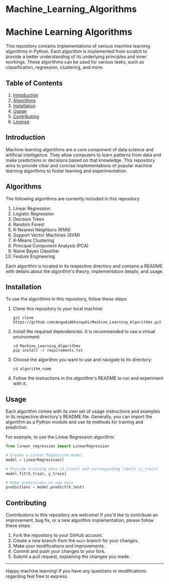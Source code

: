 # Machine_Learning_Algorithms
# Machine Learning Algorithms

This repository contains implementations of various machine learning algorithms in Python. Each algorithm is implemented from scratch to provide a better understanding of its underlying principles and inner workings. These algorithms can be used for various tasks, such as classification, regression, clustering, and more.

## Table of Contents

1. [Introduction](#introduction)
2. [Algorithms](#algorithms)
3. [Installation](#installation)
4. [Usage](#usage)
5. [Contributing](#contributing)
6. [License](#license)

## Introduction

Machine learning algorithms are a core component of data science and artificial intelligence. They allow computers to learn patterns from data and make predictions or decisions based on that knowledge. This repository aims to provide clear and concise implementations of popular machine learning algorithms to foster learning and experimentation.

## Algorithms

The following algorithms are currently included in this repository:

1. Linear Regression
2. Logistic Regression
3. Decision Trees
4. Random Forest
5. K-Nearest Neighbors (KNN)
6. Support Vector Machines (SVM)
7. K-Means Clustering
8. Principal Component Analysis (PCA)
9. Naive Bayes Classifier
10. Feature Engineering

Each algorithm is located in its respective directory and contains a README with details about the algorithm's theory, implementation details, and usage.

## Installation

To use the algorithms in this repository, follow these steps:

1. Clone this repository to your local machine:

   ```
   git clone https://github.com/AngadiAbhinay01/Machine_Learning_Algorithms.git
   ```

2. Install the required dependencies. It is recommended to use a virtual environment:

   ```
   cd Machine_Learning_Algorithms
   pip install -r requirements.txt
   ```

3. Choose the algorithm you want to use and navigate to its directory:

   ```
   cd algorithm_name
   ```

4. Follow the instructions in the algorithm's README to run and experiment with it.

## Usage

Each algorithm comes with its own set of usage instructions and examples in its respective directory's README file. Generally, you can import the algorithm as a Python module and use its methods for training and prediction.

For example, to use the Linear Regression algorithm:

```python
from linear_regression import LinearRegression

# Create a Linear Regression model
model = LinearRegression()

# Provide training data (X_train) and corresponding labels (y_train)
model.fit(X_train, y_train)

# Make predictions on new data
predictions = model.predict(X_test)
```

## Contributing

Contributions to this repository are welcome! If you'd like to contribute an improvement, bug fix, or a new algorithm implementation, please follow these steps:

1. Fork the repository to your GitHub account.
2. Create a new branch from the `main` branch for your changes.
3. Make your modifications and improvements.
4. Commit and push your changes to your fork.
5. Submit a pull request, explaining the changes you made.


---

Happy machine learning! If you have any questions or modifications regarding feel free to express.
